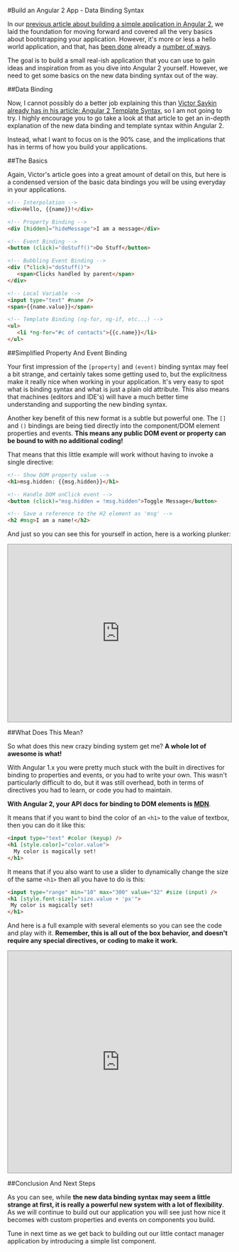 #Build an Angular 2 App - Data Binding Syntax

In our [previous article about building a simple application in Angular 2](www.wintellect.com/devcenter/jcarroll/build-an-angular-2-app-the-root-component), we laid the foundation for moving forward and covered all the very basics about bootstrapping your application. However, it's more or less a hello world application, and that, has [been done](https://github.com/pkozlowski-opensource/ng2-play) already a [number of ways](https://github.com/mgechev/angular2-seed).

The goal is to build a small real-ish application that you can use to gain ideas and inspiration from as you dive into Angular 2 yourself. However, we need to get some basics on the new data binding syntax out of the way.

##Data Binding

Now, I cannot possibly do a better job explaining this than [Victor Savkin already has in his article: Angular 2 Template Syntax](http://victorsavkin.com/post/119943127151/angular-2-template-syntax), so I am not going to try. I highly encourage you to go take a look at that article to get an in-depth explanation of the new data binding and template syntax within Angular 2.

Instead, what I want to focus on is the 90% case, and the implications that has in terms of how you build your applications.

##The Basics

Again, Victor's article goes into a great amount of detail on this, but here is a condensed version of the basic data bindings you will be using everyday in your applications.

```html
<!-- Interpolation -->
<div>Hello, {{name}}!</div>

<!-- Property Binding -->
<div [hidden]="hideMessage">I am a message</div>

<!-- Event Binding -->
<button (click)="doStuff()">Do Stuff</button>

<!-- Bubbling Event Binding -->
<div (^click)="doStuff()">
   <span>Clicks handled by parent</span>
</div>

<!-- Local Variable -->
<input type="text" #name />
<span>{{name.value}}</span>

<!-- Template Binding (ng-for, ng-if, etc...) -->
<ul>
   <li *ng-for="#c of contacts">{{c.name}}</li>
</ul>
```

##Simplified Property And Event Binding

Your first impression of the `[property]` and `(event)` binding syntax may feel a bit strange, and certainly takes some getting used to, but the explicitness make it really nice when working in your application. It's very easy to spot what is binding syntax and what is just a plain old attribute. This also means that machines (editors and IDE's) will have a much better time understanding and supporting the new binding syntax.

Another key benefit of this new format is a subtle but powerful one. The `[]` and `()` bindings are being tied directly into the component/DOM element properties and events. **This means any public DOM event or property can be bound to with no additional coding!**

That means that this little example will work without having to invoke a single directive:

```html
<!-- Show DOM property value -->
<h1>msg.hidden: {{msg.hidden}}</h1>

<!-- Handle DOM onClick event -->
<button (click)="msg.hidden = !msg.hidden">Toggle Message</button>

<!-- Save a reference to the H2 element as 'msg' -->
<h2 #msg>I am a name!</h2>
```

And just so you can see this for yourself in action, here is a working plunker:

<iframe style="border: 1px solid #999;width: 100%; height: 400px"
        src="http://embed.plnkr.co/ZTKnLy/preview" frameborder="0">
    Loading plunk...
</iframe>

##What Does This Mean?

So what does this new crazy binding system get me? **A whole lot of awesome is what!**

With Angular 1.x you were pretty much stuck with the built in directives for binding to properties and events, or you had to write your own. This wasn't particularly difficult to do, but it was still overhead, both in terms of directives you had to learn, or code you had to maintain.

**With Angular 2, your API docs for binding to DOM elements is [MDN](https://developer.mozilla.org/en-US/docs/Web/API/Element)**.

It means that if you want to bind the color of an `<h1>` to the value of textbox, then you can do it like this:

```html
<input type="text" #color (keyup) />
<h1 [style.color]="color.value">
  My color is magically set!
</h1>
```

It means that if you also want to use a slider to dynamically change the size of the same `<h1>` then all you have to do is this:

```html
<input type="range" min="10" max="300" value="32" #size (input) />
<h1 [style.font-size]="size.value + 'px'">
 My color is magically set!
</h1>
```

And here is a full example with several elements so you can see the code and play with it. **Remember, this is all out of the box behavior, and doesn't require any special directives, or coding to make it work.**

<iframe style="border: 1px solid #999;width: 100%; height: 500px"
        src="http://embed.plnkr.co/ZbCLxE/preview" frameborder="0">
    Loading plunk...
</iframe>

##Conclusion And Next Steps

As you can see, while **the new data binding syntax may seem a little strange at first, it is really a powerful new system with a lot of flexibility**. As we will continue to build out our application you will see just how nice it becomes with custom properties and events on components you build.

Tune in next time as we get back to building out our little contact manager application by introducing a simple list component.